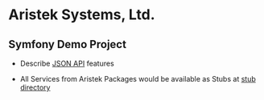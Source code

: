 # Aristek Systems, Ltd. 
## Symfony Demo Project

- Describe [JSON API](https://github.com/aturchak/aristek-symfony-json-api/blob/master/docs/filtration/specification.md) features

- All Services from Aristek Packages would be available as Stubs at [stub directory](./stub)

